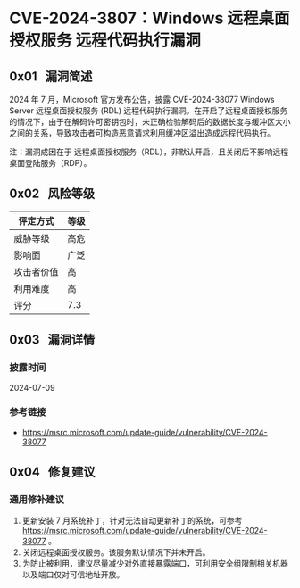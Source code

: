 # CVE-2024-3807：Windows 远程桌面授权服务 远程代码执行漏洞

## 0x01   漏洞简述

2024 年 7 月，Microsoft 官方发布公告，披露 CVE-2024-38077 Windows Server 远程桌面授权服务 (RDL) 远程代码执行漏洞。在开启了远程桌面授权服务的情况下，由于在解码许可密钥包时，未正确检验解码后的数据长度与缓冲区大小之间的关系，导致攻击者可构造恶意请求利用缓冲区溢出造成远程代码执行。

注：漏洞成因在于 远程桌面授权服务（RDL），非默认开启，且关闭后不影响远程桌面登陆服务（RDP）。

## 0x02   风险等级

| 评定方式  | 等级  |
| ----- | --- |
| 威胁等级  | 高危  |
| 影响面   | 广泛  |
| 攻击者价值 | 高   |
| 利用难度  | 高   |
| 评分    | 7.3 |

## 0x03   漏洞详情

### 披露时间

2024-07-09

### 参考链接

- https://msrc.microsoft.com/update-guide/vulnerability/CVE-2024-38077

## 0x04   修复建议

### 通用修补建议

1. 更新安装 7 月系统补丁，针对无法自动更新补丁的系统，可参考 https://msrc.microsoft.com/update-guide/vulnerability/CVE-2024-38077 。
2. 关闭远程桌面授权服务。该服务默认情况下并未开启。
3. 为防止被利用，建议尽量减少对外直接暴露端口，可利用安全组限制相关机器以及端口仅对可信地址开放。
